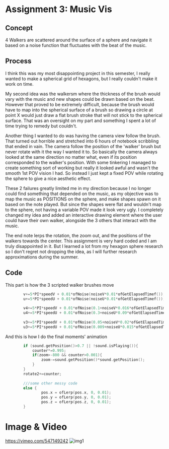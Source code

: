 # Assignment 3: Music Vis

## Concept
4 Walkers are scattered around the surface of a sphere and navigate it based on a noise function that fluctuates with the beat of the music.

## Process
I think this was my most disappointing project in this semester, I really wanted to make a spherical grid of hexagons, but I really couldn't make it work on time. 

My second idea was the walkersm where the thickness of the brush would vary with the music and new shapes could be drawn based on the beat. However that proved to be extremely difficult, because the brush would have to map into the spherical surface of a brush so drawing a circle at point X would just draw a flat brush stroke that will not stick to the spherical surface. That was an oversight on my part and something I spent a lot of time trying to remedy but couldn't. 

Another thing I wanted to do was having the camera view follow the brush. That turned out horrible and stretched into 6 hours of notebook scribbling that ended in vain. The camera follow the position of the 'walker' brush but never rotate with it the way I wanted it to. So basically the camera always looked at the same direction no matter what, even if its position corresponded to the walker's position. With some tinkering I managed to create something sort of working but really it looked awful and wasn't the smooth 1st POV vision I had. So instead I just kept a fixed POV while rotating the sphere to give a nice aesthetic effect.

These 2 failures greatly limited me in my direction because I no longer could find something that depended on the music, as my objective was to map the music as POSITIONS on the sphere, and make shapes spawn on it based on the note played. But since the shapes were flat and wouldn't map to the sphere, not having a variable POV made it look very ugly. I completely changed my idea and added an interactive drawing element where the user could have their own walker, alongside the 3 others that interact with the music.

The end note lerps the rotation, the zoom out, and the positions of the walkers towards the center. This assignment is very hard coded and I am truly disappointed in it. But I learned a lot from my hexagon sphere research so I don't regret not dropping the idea, as I will further research approximations during the summer.

## Code
This part is how the 3 scripted walker brushes move
```C++
        v+=5*PI*speedV + 0.01*ofNoise(noiseV*0.01*ofGetElapsedTimef());
        u+=5*PI*speedU + 0.01*ofNoise(noiseU*0.01*ofGetElapsedTimef());
        
        v4+=5*PI*speedV + 0.01*ofNoise(0.1+noiseV*0.016*ofGetElapsedTimef());
        u4+=5*PI*speedU + 0.01*ofNoise(0.3+noiseU*0.09*ofGetElapsedTimef());
        
        v3+=5*PI*speedV + 0.01*ofNoise(0.05+noiseV*0.02*ofGetElapsedTimef());
        u3+=5*PI*speedU + 0.01*ofNoise(0.009+noiseU*0.015*ofGetElapsedTimef());
```
And this is how I do the final moments' animation
```C++
        if (sound.getPosition()>0.7 || !sound.isPlaying()){
            counter*=0.995;
            if(zoom>-800 && counter>0.001){
                zoom-=sound.getPosition()*sound.getPosition();
            }
        }
        rotate2+=counter;
        
        ///some other messy code
        else {
                pos.x = ofLerp(pos.x, 0, 0.01);
                pos.y = ofLerp(pos.y, 0, 0.01);
                pos.z = ofLerp(pos.z, 0, 0.01);
        }
```


# Image & Video
https://vimeo.com/547149242
![img1](https://github.com/soablackwhite/SoftwareArt/blob/main/Assignment%202/mysphere.png)
